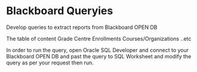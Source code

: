 # Blackboard Queryies
Develop queries to extract reports from Blackboard OPEN DB

The table of content
Grade Centre
Enrollments
Courses/Organizations
..etc

In order to run the query, open Oracle SQL Developer and connect to your Blackboard OPEN DB and past the query to SQL Worksheet and modify the query as per your request then run.
